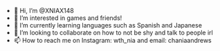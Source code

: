 - 👋 Hi, I’m @XNIAX148
- 👀 I’m interested in games and friends!
- 🌱 I’m currently learning languages such as Spanish and Japanese
- 💞️ I’m looking to collaborate on how to not be shy and talk to people irl
- 📫 How to reach me on Instagram: wth_nia and email: chaniaandrews

<!---
XNIAX148/XNIAX148 is a ✨ special ✨ repository because its `README.md` (this file) appears on your GitHub profile.
You can click the Preview link to take a look at your changes.
--->
